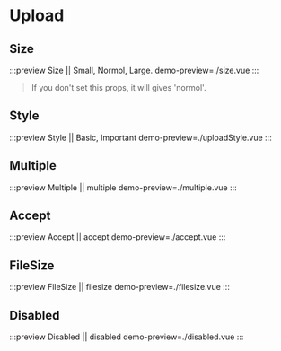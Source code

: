 # Upload

## Size

:::preview Size || Small, Normol, Large.
demo-preview=./size.vue
:::

> If you don't set this props, it will gives 'normol'.

## Style

:::preview Style || Basic, Important
demo-preview=./uploadStyle.vue
:::

## Multiple

:::preview Multiple || multiple
demo-preview=./multiple.vue
:::

## Accept

:::preview Accept || accept
demo-preview=./accept.vue
:::

## FileSize

:::preview FileSize || filesize
demo-preview=./filesize.vue
:::

## Disabled

:::preview Disabled || disabled
demo-preview=./disabled.vue
:::
